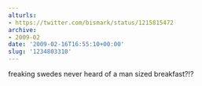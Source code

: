 ```yaml
---
alturls:
- https://twitter.com/bismark/status/1215815472
archive:
- 2009-02
date: '2009-02-16T16:55:10+00:00'
slug: '1234803310'
---
```


freaking swedes never heard of a man sized breakfast?!?

